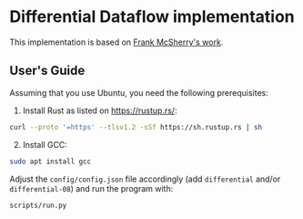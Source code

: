 # Differential Dataflow implementation

This implementation is based on [Frank McSherry's work](https://github.com/frankmcsherry/ttc2018liveContest).

## User's Guide

Assuming that you use Ubuntu, you need the following prerequisites:

1. Install Rust as listed on https://rustup.rs/:

```bash
curl --proto '=https' --tlsv1.2 -sSf https://sh.rustup.rs | sh
```

2. Install GCC:

```bash
sudo apt install gcc
```

Adjust the `config/config.json` file accordingly (add `differential` and/or `differential-08`) and run the program with:

```bash
scripts/run.py
```

